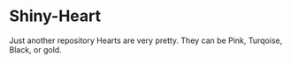 # Shiny-Heart
Just another repository
Hearts are very pretty. They can be Pink, Turqoise, Black, or gold. 
